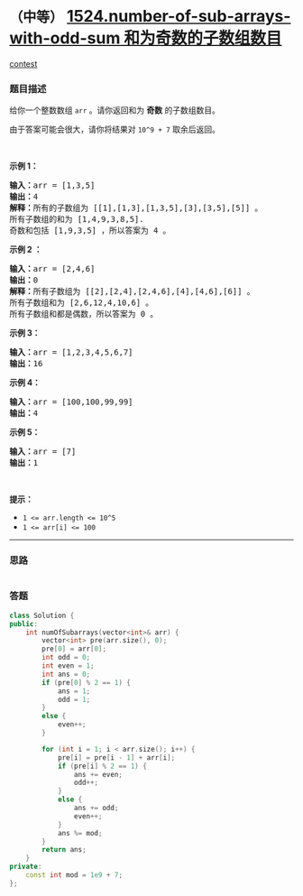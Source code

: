 # `（中等）` [1524.number-of-sub-arrays-with-odd-sum 和为奇数的子数组数目](https://leetcode-cn.com/problems/number-of-sub-arrays-with-odd-sum/)

[contest](https://leetcode-cn.com/contest/biweekly-contest-31/problems/number-of-sub-arrays-with-odd-sum/)

### 题目描述
<p>给你一个整数数组&nbsp;<code>arr</code>&nbsp;。请你返回和为 <strong>奇数</strong>&nbsp;的子数组数目。</p>

<p>由于答案可能会很大，请你将结果对&nbsp;<code>10^9 + 7</code>&nbsp;取余后返回。</p>

<p>&nbsp;</p>

<p><strong>示例 1：</strong></p>

<pre><strong>输入：</strong>arr = [1,3,5]
<strong>输出：</strong>4
<strong>解释：</strong>所有的子数组为 [[1],[1,3],[1,3,5],[3],[3,5],[5]] 。
所有子数组的和为 [1,4,9,3,8,5].
奇数和包括 [1,9,3,5] ，所以答案为 4 。
</pre>

<p><strong>示例 2 ：</strong></p>

<pre><strong>输入：</strong>arr = [2,4,6]
<strong>输出：</strong>0
<strong>解释：</strong>所有子数组为 [[2],[2,4],[2,4,6],[4],[4,6],[6]] 。
所有子数组和为 [2,6,12,4,10,6] 。
所有子数组和都是偶数，所以答案为 0 。
</pre>

<p><strong>示例 3：</strong></p>

<pre><strong>输入：</strong>arr = [1,2,3,4,5,6,7]
<strong>输出：</strong>16
</pre>

<p><strong>示例 4：</strong></p>

<pre><strong>输入：</strong>arr = [100,100,99,99]
<strong>输出：</strong>4
</pre>

<p><strong>示例 5：</strong></p>

<pre><strong>输入：</strong>arr = [7]
<strong>输出：</strong>1
</pre>

<p>&nbsp;</p>

<p><strong>提示：</strong></p>

<ul>
	<li><code>1 &lt;= arr.length &lt;= 10^5</code></li>
	<li><code>1 &lt;= arr[i] &lt;= 100</code></li>
</ul>


---
### 思路
```
```



### 答题
``` C++
class Solution {
public:
    int numOfSubarrays(vector<int>& arr) {
        vector<int> pre(arr.size(), 0);
        pre[0] = arr[0];
        int odd = 0;
        int even = 1;
        int ans = 0;
        if (pre[0] % 2 == 1) {
            ans = 1;
            odd = 1;
        }
        else {
            even++;
        }

        for (int i = 1; i < arr.size(); i++) {
            pre[i] = pre[i - 1] + arr[i];
            if (pre[i] % 2 == 1) {
                ans += even;
                odd++;
            }
            else {
                ans += odd;
                even++;
            }
            ans %= mod;
        }
        return ans;
    }
private:
    const int mod = 1e9 + 7;
};

```





